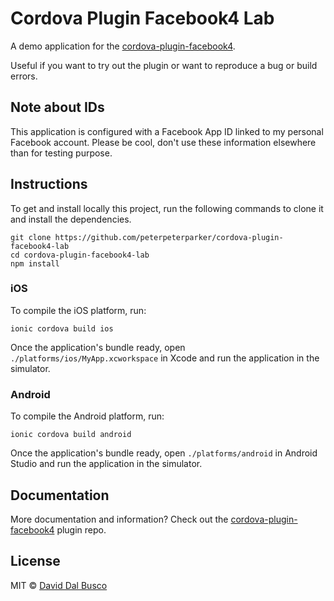 # Cordova Plugin Facebook4 Lab

A demo application for the [cordova-plugin-facebook4](https://github.com/jeduan/cordova-plugin-facebook4).

Useful if you want to try out the plugin or want to reproduce a bug or build errors.

## Note about IDs

This application is configured with a Facebook App ID linked to my personal Facebook account. Please be cool, don't use these information elsewhere than for testing purpose.

## Instructions

To get and install locally this project, run the following commands to clone it and install the dependencies.

```
git clone https://github.com/peterpeterparker/cordova-plugin-facebook4-lab
cd cordova-plugin-facebook4-lab
npm install
```

### iOS

To compile the iOS platform, run:

```
ionic cordova build ios
```

Once the application's bundle ready, open `./platforms/ios/MyApp.xcworkspace` in Xcode and run the application in the simulator.

### Android

To compile the Android platform, run:

```
ionic cordova build android
```

Once the application's bundle ready, open `./platforms/android` in Android Studio and run the application in the simulator.

## Documentation

More documentation and information? Check out the [cordova-plugin-facebook4](https://github.com/jeduan/cordova-plugin-facebook4) plugin repo.

## License

MIT © [David Dal Busco](mailto:david.dalbusco@outlook.com)
